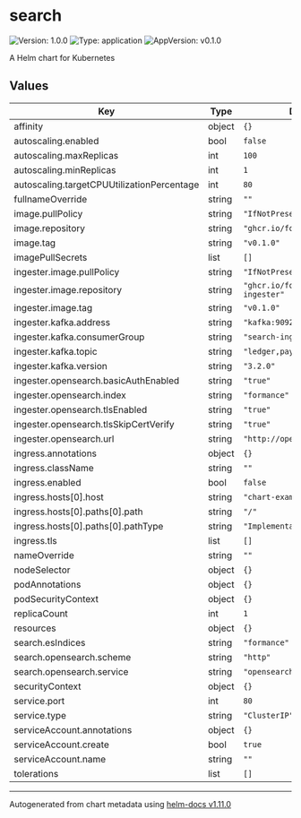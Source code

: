 # search

![Version: 1.0.0](https://img.shields.io/badge/Version-1.0.0-informational?style=flat-square) ![Type: application](https://img.shields.io/badge/Type-application-informational?style=flat-square) ![AppVersion: v0.1.0](https://img.shields.io/badge/AppVersion-v0.1.0-informational?style=flat-square)

A Helm chart for Kubernetes

## Values

| Key | Type | Default | Description |
|-----|------|---------|-------------|
| affinity | object | `{}` |  |
| autoscaling.enabled | bool | `false` |  |
| autoscaling.maxReplicas | int | `100` |  |
| autoscaling.minReplicas | int | `1` |  |
| autoscaling.targetCPUUtilizationPercentage | int | `80` |  |
| fullnameOverride | string | `""` |  |
| image.pullPolicy | string | `"IfNotPresent"` |  |
| image.repository | string | `"ghcr.io/formancehq/search"` |  |
| image.tag | string | `"v0.1.0"` |  |
| imagePullSecrets | list | `[]` |  |
| ingester.image.pullPolicy | string | `"IfNotPresent"` |  |
| ingester.image.repository | string | `"ghcr.io/formancehq/search-ingester"` |  |
| ingester.image.tag | string | `"v0.1.0"` |  |
| ingester.kafka.address | string | `"kafka:9092"` |  |
| ingester.kafka.consumerGroup | string | `"search-ingester"` |  |
| ingester.kafka.topic | string | `"ledger,payments"` |  |
| ingester.kafka.version | string | `"3.2.0"` |  |
| ingester.opensearch.basicAuthEnabled | string | `"true"` |  |
| ingester.opensearch.index | string | `"formance"` |  |
| ingester.opensearch.tlsEnabled | string | `"true"` |  |
| ingester.opensearch.tlsSkipCertVerify | string | `"true"` |  |
| ingester.opensearch.url | string | `"http://opensearch:9200"` |  |
| ingress.annotations | object | `{}` |  |
| ingress.className | string | `""` |  |
| ingress.enabled | bool | `false` |  |
| ingress.hosts[0].host | string | `"chart-example.local"` |  |
| ingress.hosts[0].paths[0].path | string | `"/"` |  |
| ingress.hosts[0].paths[0].pathType | string | `"ImplementationSpecific"` |  |
| ingress.tls | list | `[]` |  |
| nameOverride | string | `""` |  |
| nodeSelector | object | `{}` |  |
| podAnnotations | object | `{}` |  |
| podSecurityContext | object | `{}` |  |
| replicaCount | int | `1` |  |
| resources | object | `{}` |  |
| search.esIndices | string | `"formance"` |  |
| search.opensearch.scheme | string | `"http"` |  |
| search.opensearch.service | string | `"opensearch:9200"` |  |
| securityContext | object | `{}` |  |
| service.port | int | `80` |  |
| service.type | string | `"ClusterIP"` |  |
| serviceAccount.annotations | object | `{}` |  |
| serviceAccount.create | bool | `true` |  |
| serviceAccount.name | string | `""` |  |
| tolerations | list | `[]` |  |

----------------------------------------------
Autogenerated from chart metadata using [helm-docs v1.11.0](https://github.com/norwoodj/helm-docs/releases/v1.11.0)
